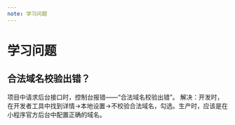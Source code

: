 ```yaml
---
note: 学习问题
---
```

# 学习问题

## 合法域名校验出错？

项目中请求后台接口时，控制台报错——“合法域名校验出错”。
解决：开发时，在开发者工具中找到详情->本地设置->不校验合法域名，勾选。生产时，应该是在小程序官方后台中配置正确的域名。



